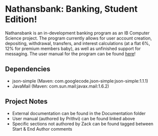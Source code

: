 # Nathansbank: Banking, Student Edition!

Nathansbank is an in-development banking program as an IB Computer Science project. The program currently allows for user account creation, depositing, withdrawal, transfers, and interest calculations (at a flat 6%, 12% for premium members baby), as well as unfinished support for messaging. The user manual for the program can be found [here](https://docs.google.com/document/d/1BSzvhYR3RUkn2A6zcrL9xpvgLOpLmx3ebjmSVQZOzxY/)!

## Dependencies

- json-simple (Maven: com.googlecode.json-simple:json-simple:1.1.1)
- JavaMail (Maven: com.sun.mail:javax.mail:1.6.2)

## Project Notes

- External documentation can be found in the Documentation folder
- User manual (authored by Prithvi) can be found linked above
- Specific sections not authored by Zack can be found tagged between Start & End Author comments
